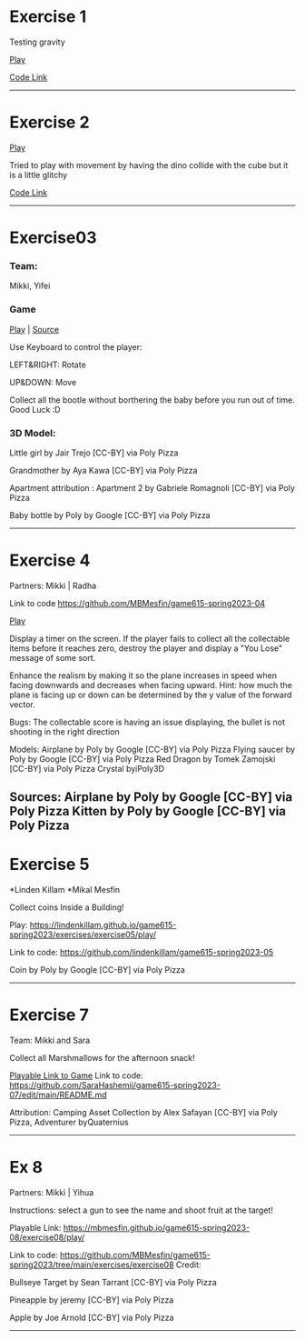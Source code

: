 
# Exercise 1

Testing gravity

[Play](https://mbmesfin.github.io/game615-spring2023/exercises/exercise01/play/)

[Code Link](https://github.com/MBMesfin/game615-spring2023/tree/main/exercises/exercise01)



--------------------------------

# Exercise 2

[Play](https://mbmesfin.github.io/game615-spring2023/exercises/exercise02/play/)

Tried to play with movement by having the dino collide with the cube but it is a little glitchy

[Code Link](https://github.com/MBMesfin/game615-spring2023/tree/main/exercises/exercise02)


--------------------------------

# Exercise03
### Team:
Mikki, Yifei
### Game
[Play](https://wy6714.github.io/game615-spring2023-03/exercise03/play/) | [Source](https://github.com/wy6714/game615-spring2023-03/tree/main)

Use Keyboard to control the player:

LEFT&RIGHT: Rotate

UP&DOWN: Move

Collect all the bootle without borthering the baby before you run out of time. Good Luck :D

### 3D Model:
Little girl by Jair Trejo [CC-BY] via Poly Pizza

Grandmother by Aya Kawa [CC-BY] via Poly Pizza

Apartment attribution : Apartment 2 by Gabriele Romagnoli [CC-BY] via Poly Pizza

Baby bottle by Poly by Google [CC-BY] via Poly Pizza

--------------------------------
# Exercise 4

Partners: Mikki | Radha

Link to code
https://github.com/MBMesfin/game615-spring2023-04


[Play](https://mbmesfin.github.io/game615-spring2023-04/exercise04/play/)

Display a timer on the screen. If the player fails to collect all the collectable items before it reaches zero, destroy the player and display a "You Lose" message of some sort.

Enhance the realism by making it so the plane increases in speed when facing downwards and decreases when facing upward. Hint: how much the plane is facing up or down can be determined by the y value of the forward vector.

Bugs: The collectable score is having an issue displaying, the bullet is not shooting in the right direction

Models:
Airplane by Poly by Google [CC-BY] via Poly Pizza
Flying saucer by Poly by Google [CC-BY] via Poly Pizza
Red Dragon by Tomek Zamojski [CC-BY] via Poly Pizza
Crystal byiPoly3D


Sources: Airplane by Poly by Google [CC-BY] via Poly Pizza Kitten by Poly by Google [CC-BY] via Poly Pizza 
-----------------------------
# Exercise 5 

*Linden Killam
*Mikal Mesfin

Collect coins Inside a Building!

Play: https://lindenkillam.github.io/game615-spring2023/exercises/exercise05/play/

Link to code: https://github.com/lindenkillam/game615-spring2023-05

Coin by Poly by Google [CC-BY] via Poly Pizza

-------------------------------
# Exercise 7
Team: Mikki and Sara

Collect all Marshmallows for the afternoon snack!

[Playable Link to Game](https://SaraHashemii.github.io/game615-spring2023-07/exercise07/play/)
Link to code: https://github.com/SaraHashemii/game615-spring2023-07/edit/main/README.md

Attribution:
Camping Asset Collection by Alex Safayan [CC-BY] via Poly Pizza, Adventurer byQuaternius

-------------------------------
# Ex 8
Partners: Mikki | Yihua

Instructions: select a gun to see the name and shoot fruit at the target!

Playable Link: https://mbmesfin.github.io/game615-spring2023-08/exercise08/play/

Link to code: https://github.com/MBMesfin/game615-spring2023/tree/main/exercises/exercise08
Credit:

Bullseye Target by Sean Tarrant [CC-BY] via Poly Pizza

Pineapple by jeremy [CC-BY] via Poly Pizza

Apple by Joe Arnold [CC-BY] via Poly Pizza

------------------------------------------
